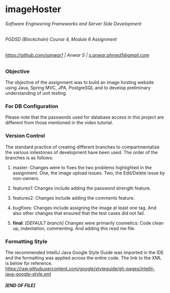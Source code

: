 # imageHoster
###### Software Engineering Frameworks and Server Side Development
###### PGDSD (Blockchain) Course 4, Module 6 Assignment
###### https://github.com/sanwar1 | Anwar S | s.anwar.ahmed1@gmail.com

### Objective
The objective of the assignment was to build an image hosting website using Java, Spring MVC,
JPA, PostgreSQL and to develop preliminary understanding of unit testing.

### For DB Configuration
Please note that the passwords used for database access in this project are different from those
mentioned in the video tutorial.

### Version Control
The standard practice of creating different branches to compartmentalize the various milestones of
development have been used. The order of the branches is as follows:

1. master: Changes were to fixes the two problems highlighted in the assignment. One, the image 
upload issues. Two, the Edit/Delete issue by non-owners.

2. features1: Changes include adding the password strength feature.
 
3. features2: Changes include adding the comments feature.

4. bugfixes: Changes include assigning the image at least one tag. And also other changes that
ensured that the test cases did not fail.

5. **final**: *[DEFAULT branch]* Changes were primarily cosmetics: Code clean up, indentation,
commenting. And adding this read me file.

### Formatting Style
The recommended IntelliJ Java Google Style Guide was imported in the IDE and the formatting was
applied across the entire code. The link to the XML is below for reference. 
https://raw.githubusercontent.com/google/styleguide/gh-pages/intellij-java-google-style.xml

##### **[END OF FILE]**